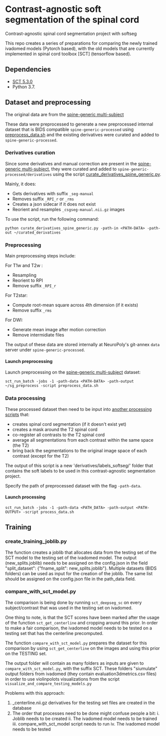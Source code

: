 # Contrast-agnostic soft segmentation of the spinal cord
Contrast-agnostic spinal cord segmentation project with softseg

This repo creates a series of preparations for comparing the newly trained ivadomed models (Pytorch based), with the old models that are currently implemented in spinal cord toolbox [SCT] (tensorflow based).

## Dependencies

- [SCT 5.3.0](https://github.com/neuropoly/spinalcordtoolbox/releases/tag/5.3.0)
- Python 3.7.

## Dataset and preprocessing

The original data are from the [spine-generic multi-subject](https://github.com/spine-generic/data-multi-subject/releases/tag/r20220125)

These data were preprocessed to generate a new preprocessed internal dataset that is BIDS compatible `spine-generic-processed` using [preprocess_data.sh](https://github.com/sct-pipeline/contrast-agnostic-softseg-spinalcord/blob/main/preprocess_data.sh) and the existing derivatives were curated and added to `spine-generic-processed`.

### Derivatives curation

Since some derivatives and manual correction are present in the [spine-generic multi-subject](https://github.com/spine-generic/data-multi-subject/releases/tag/r20220125), they were curated and added to `spine-generic-processed/derivatives` using the script [curate_derivatives_spine_generic.py](https://github.com/sct-pipeline/contrast-agnostic-softseg-spinalcord/blob/main/curate_derivatives_spine_generic.py).

Mainly, it does:
* Gets derivatives with suffix `_seg-manual`
* Removes suffix `_RPI_r` or `_rms`
* Creates a json sidecar if it does not exist
* Reorient and resamples `_csgseg-manual.nii.gz` images

To use the script, run the following command:
~~~
python curate_derivatives_spine_generic.py -path-in <PATH-DATA> -path-out ~/curated_derivatives
~~~

### Preprocessing
Main preprocessing steps include:

For T1w and T2w :
* Resampling
* Reorient to RPI
* Remove suffix `_RPI_r`

For T2star:
* Compute root-mean square across 4th dimension (if it exists)
* Remove suffix `_rms`

For DWI:
* Generate mean image after motion correction
* Remove intermidiate files

The output of these data are stored internally at NeuroPoly's git-annex `data` server under `spine-generic-processed`.
#### Launch preprocessing
Launch preprocessing on the [spine-generic multi-subject](https://github.com/spine-generic/data-multi-subject/releases/tag/r20220125) dataset:
~~~
sct_run_batch -jobs -1 -path-data <PATH-DATA> -path-output ~/sg_preprocess -script preprocess_data.sh
~~~

### Data processing

These processed dataset then need to be input into [another processing scripts](https://github.com/sct-pipeline/contrast-agnostic-softseg-spinalcord/blob/main/process_data.sh) that:
- creates spinal cord segmentation (if it doesn't exist yet)
- creates a mask around the T2 spinal cord
- co-register all contrasts to the T2 spinal cord 
- average all segmentations from each contrast within the same space (the T2)
- bring back the segmentations to the original image space of each contrast (except for the T2)

The output of this script is a new 'derivatives/labels_softseg/' folder that contains the soft labels to be used in this contrast-agnostic segmentation project. 

Specify the path of preprocessed dataset with the flag `-path-data`.

#### Launch processing

```
sct_run_batch -jobs -1 -path-data <PATH_DATA> -path-output <PATH-OUTPUT> -script process_data.sh
```


## Training

### create_training_joblib.py
The function creates a joblib that allocates data from the testing set of the SCT model to the testing set of the ivadomed model. The output (new_splits.joblib) needs to be assigned on the config.json in the field "split_dataset": {"fname_split": new_splits.joblib"}. 
Multiple datasets (BIDS folders) can be used as input for the creation of the joblib. The same list should be assigned on the config.json file in the path_data field.


### compare_with_sct_model.py
The comparison is being done by running `sct_deepseg_sc` on every subject/contrast that was used in the testing set on ivadomed.

One thing to note, is that the SCT scores have been marked after the usage of the function `sct_get_centerline` and cropping around this prior.
In order to make a fair comparison, the ivadomed model needs to be tested on a testing set that has the centerline precomputed.

The function `compare_with_sct_model.py` prepares the dataset for this comparison by using `sct_get_centerline` on the images and using this prior on the TESTING set.

The output folder will contain as many folders as inputs are given to `compare_with_sct_model.py`, with the suffix SCT. These folders "siumulate" output folders from ivadomed (they contain  evaluation3dmetrics.csv files) in order to use violinpolots visualizations from the script `visualize_and_compare_testing_models.py`



Problems with this approach: 
1. _centerline.nii.gz derivatives for the testing set files are created in the database
2. The order that processes need to be done might confuse people a bit:
    i. Joblib needs to be created
    ii. The ivadomed model needs to be trained
    iii. compare_with_sct_model script needs to run
    iv. The ivadomed model needs to be tested 
